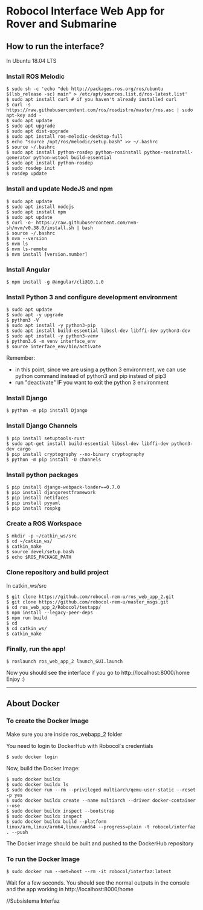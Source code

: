 # Robocol Interface Web App for Rover and Submarine
## How to run the interface?
In Ubuntu 18.04 LTS
### Install ROS Melodic
```console
$ sudo sh -c 'echo "deb http://packages.ros.org/ros/ubuntu $(lsb_release -sc) main" > /etc/apt/sources.list.d/ros-latest.list'
$ sudo apt install curl # if you haven't already installed curl
$ curl -s https://raw.githubusercontent.com/ros/rosdistro/master/ros.asc | sudo apt-key add -
$ sudo apt update
$ sudo apt upgrade
$ sudo apt dist-upgrade
$ sudo apt install ros-melodic-desktop-full
$ echo "source /opt/ros/melodic/setup.bash" >> ~/.bashrc
$ source ~/.bashrc
$ sudo apt install python-rosdep python-rosinstall python-rosinstall-generator python-wstool build-essential
$ sudo apt install python-rosdep
$ sudo rosdep init
$ rosdep update
```
### Install and update NodeJS and npm
```console
$ sudo apt update
$ sudo apt install nodejs
$ sudo apt install npm
$ sudo apt update
$ curl -o- https://raw.githubusercontent.com/nvm-sh/nvm/v0.38.0/install.sh | bash
$ source ~/.bashrc
$ nvm --version
$ nvm ls
$ nvm ls-remote
$ nvm install [version.number]
```
### Install Angular
```console
$ npm install -g @angular/cli@10.1.0
```
### Install Python 3 and configure development environment
```console
$ sudo apt update
$ sudo apt -y upgrade
$ python3 -V
$ sudo apt install -y python3-pip
$ sudo apt install build-essential libssl-dev libffi-dev python3-dev
$ sudo apt install -y python3-venv
$ python3.6 -m venv interface_env
$ source interface_env/bin/activate
```
Remember: 
- in this point, since we are using a python 3 environment, we can use python command instead of python3 and pip instead of pip3
- run "deactivate" IF you want to exit the python 3 environment
### Install Django
```console
$ python -m pip install Django
```
### Install Django Channels
```console
$ pip install setuptools-rust
$ sudo apt-get install build-essential libssl-dev libffi-dev python3-dev cargo
$ pip install cryptography --no-binary cryptography
$ python -m pip install -U channels
```
### Install python packages
```console
$ pip install django-webpack-loader==0.7.0
$ pip install djangorestframework
$ pip install netifaces
$ pip install pyyaml
$ pip install rospkg
```
### Create a ROS Workspace
```console
$ mkdir -p ~/catkin_ws/src
$ cd ~/catkin_ws/
$ catkin_make
$ source devel/setup.bash
$ echo $ROS_PACKAGE_PATH
```
### Clone repository and build project
In catkin_ws/src
```console
$ git clone https://github.com/robocol-rem-u/ros_web_app_2.git
$ git clone https://github.com/robocol-rem-u/master_msgs.git
$ cd ros_web_app_2/Robocol/testapp/
$ npm install --legacy-peer-deps
$ npm run build
$ cd
$ cd catkin_ws/
$ catkin_make
```
### Finally, run the app!
```console
$ roslaunch ros_web_app_2 launch_GUI.launch
```
Now you should see the interface if you go to http://localhost:8000/home
Enjoy :)

-----

## About Docker
### To create the Docker Image
Make sure you are inside ros_webapp_2 folder

You need to login to DockerHub with Robocol´s credentials
```console
$ sudo docker login
```
Now, build the Docker Image:
```console
$ sudo docker buildx
$ sudo docker buildx ls
$ sudo docker run --rm --privileged multiarch/qemu-user-static --reset -p yes
$ sudo docker buildx create --name multiarch --driver docker-container --use
$ sudo docker buildx inspect --bootstrap
$ sudo docker buildx inspect
$ sudo docker buildx build --platform linux/arm,linux/arm64,linux/amd64 --progress=plain -t robocol/interfaz . --push
```
The Docker image should be built and pushed to the DockerHub repository

### To run the Docker Image
```console
$ sudo docker run --net=host --rm -it robocol/interfaz:latest
```
Wait for a few seconds. You should see the normal outputs in the console and the app working in http://localhost:8000/home

//Subsistema Interfaz
